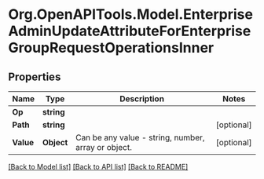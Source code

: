 # Org.OpenAPITools.Model.EnterpriseAdminUpdateAttributeForEnterpriseGroupRequestOperationsInner

## Properties

Name | Type | Description | Notes
------------ | ------------- | ------------- | -------------
**Op** | **string** |  | 
**Path** | **string** |  | [optional] 
**Value** | **Object** | Can be any value - string, number, array or object. | [optional] 

[[Back to Model list]](../README.md#documentation-for-models) [[Back to API list]](../README.md#documentation-for-api-endpoints) [[Back to README]](../README.md)

